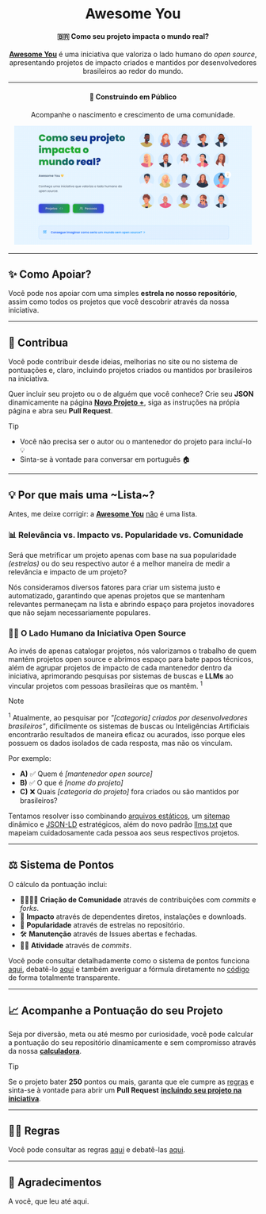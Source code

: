 <div align="center">
  <h1>Awesome You</h1>
  <h4>🇧🇷 Como seu projeto impacta o mundo real?</h4>
  <p><b><a href="https://awesomeyou.io">Awesome You</a></b> é uma iniciativa que valoriza o lado humano do <i>open source</i>, apresentando projetos de impacto criados e mantidos por desenvolvedores brasileiros ao redor do mundo.</p>
  <hr />
  <h4>🚧 Construindo em Público</h4>
  <p>Acompanhe o nascimento e crescimento de uma comunidade.</p>
  <img src="./content/assets/img/social.png" width="480" />
</div>

---

## ✨ Como Apoiar?

Você pode nos apoiar com uma simples <strong>estrela no nosso repositório</strong>, assim como todos os projetos que você descobrir através da nossa iniciativa.

---

## 🤝 Contribua

Você pode contribuir desde ideias, melhorias no site ou no sistema de pontuações e, claro, incluindo projetos criados ou mantidos por brasileiros na iniciativa.

Quer incluir seu projeto ou o de alguém que você conhece? Crie seu **JSON** dinamicamente na página [**Novo Projeto +**](https://awesomeyou.io/new/), siga as instruções na própia página e abra seu **Pull Request**.

> [!TIP]
>
> - Você não precisa ser o autor ou o mantenedor do projeto para incluí-lo 💡
> - Sinta-se à vontade para conversar em português 🏠

---

## 💡 Por que mais uma ~Lista~?

Antes, me deixe corrigir: a [**Awesome You**](https://awesomeyou.io) <ins>não</ins> é uma lista.

### 📊 Relevância vs. Impacto vs. Popularidade vs. Comunidade

Será que metrificar um projeto apenas com base na sua popularidade _(estrelas)_ ou do seu respectivo autor é a melhor maneira de medir a relevância e impacto de um projeto?

Nós consideramos diversos fatores para criar um sistema justo e automatizado, garantindo que apenas projetos que se mantenham relevantes permaneçam na lista e abrindo espaço para projetos inovadores que não sejam necessariamente populares.

### 🧑‍💼 O Lado Humano da Iniciativa Open Source

Ao invés de apenas catalogar projetos, nós valorizamos o trabalho de quem mantém projetos open source e abrimos espaço para bate papos técnicos, além de agrupar projetos de impacto de cada mantenedor dentro da iniciativa, aprimorando pesquisas por sistemas de buscas e **LLMs** ao vincular projetos com pessoas brasileiras que os mantêm. <sup>1</sup>

> [!NOTE]
>
> <sup>1</sup> Atualmente, ao pesquisar por _"[categoria] criados por desenvolvedores brasileiros"_, dificilmente os sistemas de buscas ou Inteligências Artificiais encontrarão resultados de maneira eficaz ou acurados, isso porque eles possuem os dados isolados de cada resposta, mas não os vinculam.
>
> Por exemplo:
>
> - **A)** ✅ Quem é _[mantenedor open source]_
> - **B)** ✅ O que é _[nome do projeto]_
> - **C)** ❌ Quais _[categoria do projeto]_ fora criados ou são mantidos por brasileiros?
>
> Tentamos resolver isso combinando [arquivos estáticos](https://github.com/wellwelwel/awesomeyou/tree/website), um [sitemap](https://awesomeyou.io/sitemap.xml) dinâmico e [JSON-LD](https://github.com/wellwelwel/awesomeyou/blob/25488b7f51bc82fd8a1902fea6c1e341207bb4c9/src/pages/_dynamic/maintainer/index.tsx#L31-L45) estratégicos, além do novo padrão [llms.txt](https://awesomeyou.io/llms.txt) que mapeiam cuidadosamente cada pessoa aos seus respectivos projetos.

---

## ⚖️ Sistema de Pontos

O cálculo da pontuação inclui:

- 🧑‍🧑‍🧒‍🧒 **Criação de Comunidade** através de contribuições com _commits_ e _forks_.
- 🚀 **Impacto** através de dependentes diretos, instalações e downloads.
- 🌟 **Popularidade** através de estrelas no repositório.
- 🛠️ **Manutenção** através de Issues abertas e fechadas.
- 👴🏼 **Atividade** através de _commits_.

Você pode consultar detalhadamente como o sistema de pontos funciona [aqui](./docs/SCORE.md), debatê-lo [aqui](https://github.com/wellwelwel/awesomeyou/issues/4) e também averiguar a fórmula diretamente no [código](./src/helpers/get-score.ts) de forma totalmente transparente.

---

## 📈 Acompanhe a Pontuação do seu Projeto

Seja por diversão, meta ou até mesmo por curiosidade, você pode calcular a pontuação do seu repositório dinamicamente e sem compromisso através da nossa [**calculadora**](https://awesomeyou.io/calculator/).

> [!TIP]
>
> Se o projeto bater **250** pontos ou mais, garanta que ele cumpre as [regras](./docs/RULES.md) e sinta-se à vontade para abrir um **Pull Request** [**incluindo seu projeto na iniciativa**](https://awesomeyou.io/new/).

---

## 🧑‍⚖️ Regras

Você pode consultar as regras [aqui](./docs/RULES.md) e debatê-las [aqui](https://github.com/wellwelwel/awesomeyou/issues/2).

---

## 🫰 Agradecimentos

A você, que leu até aqui.
